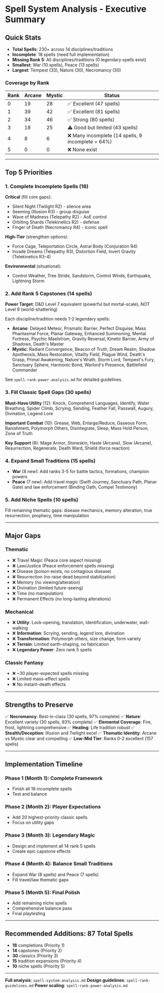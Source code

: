 # Spell System Analysis - Executive Summary

## Quick Stats

- **Total Spells**: 230+ across 14 disciplines/traditions
- **Incomplete**: 18 spells (need full implementation)
- **Missing Rank 5**: All disciplines/traditions (0 legendary spells exist)
- **Smallest**: War (10 spells), Peace (13 spells)
- **Largest**: Tempest (33), Nature (30), Necromancy (30)

### Coverage by Rank

| Rank | Arcane | Mystic | Status |
|------|--------|--------|--------|
| 0 | 19 | 28 | ✅ Excellent (47 spells) |
| 1 | 39 | 42 | ✅ Excellent (81 spells) |
| 2 | 34 | 46 | ✅ Strong (80 spells) |
| 3 | 18 | 25 | ⚠️ Good but limited (43 spells) |
| 4 | 8 | 6 | ❌ Many incomplete (14 spells, 9 incomplete = 64%) |
| 5 | 0 | 0 | ❌ None exist |

---

## Top 5 Priorities

### 1. Complete Incomplete Spells (18)

**Critical** (fill core gaps):
- Silent Night (Twilight R2) - silence area
- Seeming (Illusion R3) - group disguise
- Wave of Madness (Telepathy R2) - AoE control
- Orbiting Shards (Telekinetics R2) - defense
- Finger of Death (Necromancy R4) - iconic spell

**High-Tier** (strengthen options):
- Force Cage, Teleportation Circle, Astral Body (Conjuration R4)
- Invade Dreams (Telepathy R3), Distortion Field, Invert Gravity (Telekinetics R3-4)

**Environmental** (situational):
- Control Weather, Tree Stride, Sandstorm, Control Winds, Earthquake, Lightning Storm

### 2. Add Rank 5 Capstones (14 spells)

**Power Target**: D&D Level 7 equivalent (powerful but mortal-scale), NOT Level 9 (world-shattering)

Each discipline/tradition needs 1-2 legendary spells:
- **Arcane**: Delayed Meteor, Prismatic Barrier, Perfect Disguise, Mass Phantasmal Force, Planar Gateway, Enhanced Summoning, Mental Fortress, Psychic Maelstrom, Gravity Reversal, Kinetic Barrier, Army of Shadows, Death's Master
- **Mystic**: Radiant Convergence, Beacon of Truth, Dream Realm, Shadow Apotheosis, Mass Restoration, Vitality Field, Plague Wind, Death's Grasp, Primal Awakening, Nature's Wrath, Storm Lord, Tempest's Fury, Sanctuary Sphere, Harmonic Bond, Warlord's Presence, Battlefield Commander

See `spell-rank-power-analysis.md` for detailed guidelines.

### 3. Fill Classic Spell Gaps (30 spells)

**Must-Have Utility** (12): Knock, Comprehend Languages, Identify, Water Breathing, Spider Climb, Scrying, Sending, Feather Fall, Passwall, Augury, Divination, Legend Lore

**Important Combat** (10): Grease, Web, Enlarge/Reduce, Gaseous Form, Banishment, Polymorph Others, Disintegrate, Sleep, Mass Hold Person, Zone of Truth

**Key Support** (8): Mage Armor, Stoneskin, Haste (Arcane), Slow (Arcane), Resurrection, Regenerate, Death Ward, Shield (force reaction)

### 4. Expand Small Traditions (15 spells)

- **War** (8 new): Add ranks 3-5 for battle tactics, formations, champion powers
- **Peace** (7 new): Add travel magic (Swift Journey, Sanctuary Path, Planar Gate) and law enforcement (Binding Oath, Compel Testimony)

### 5. Add Niche Spells (10 spells)

Fill remaining thematic gaps: disease mechanics, memory alteration, true resurrection, prophecy, time manipulation

---

## Major Gaps

### Thematic
- ❌ Travel Magic (Peace core aspect missing)
- ❌ Law/Justice (Peace enforcement spells missing)
- ❌ Disease (poison exists, no contagious disease)
- ❌ Resurrection (no raise dead beyond stabilization)
- ❌ Memory (no viewing/alteration)
- ❌ Divination (limited future-seeing)
- ❌ Time (no manipulation)
- ❌ Permanent Effects (no long-lasting alterations)

### Mechanical
- ❌ **Utility**: Lock-opening, translation, identification, underwater, wall-walking
- ❌ **Information**: Scrying, sending, legend lore, divination
- ❌ **Transformation**: Polymorph others, size change, form variety
- ❌ **Terrain**: Limited earth-shaping, no fabrication
- ❌ **Legendary Power**: Zero rank 5 spells

### Classic Fantasy
- ❌ ~30 player-expected spells missing
- ❌ Limited mass-effect spells
- ❌ No instant-death effects

---

## Strengths to Preserve

✅ **Necromancy**: Best-in-class (30 spells, 97% complete)
✅ **Nature**: Excellent variety (30 spells, 93% complete)
✅ **Elemental Coverage**: Fire, frost, lightning comprehensive
✅ **Healing**: Life tradition robust
✅ **Stealth/Deception**: Illusion and Twilight excel
✅ **Thematic Identity**: Arcane vs Mystic clear and compelling
✅ **Low-Mid Tier**: Ranks 0-2 excellent (157 spells)

---

## Implementation Timeline

### Phase 1 (Month 1): Complete Framework
- Finish all 18 incomplete spells
- Test and balance

### Phase 2 (Month 2): Player Expectations
- Add 20 highest-priority classic spells
- Focus on utility gaps

### Phase 3 (Month 3): Legendary Magic
- Design and implement all 14 rank 5 spells
- Create epic capstone effects

### Phase 4 (Month 4): Balance Small Traditions
- Expand War (8 spells) and Peace (7 spells)
- Fill travel/law thematic gaps

### Phase 5 (Month 5): Final Polish
- Add remaining niche spells
- Comprehensive balance pass
- Final playtesting

---

## Recommended Additions: 87 Total Spells

- **18** completions (Priority 1)
- **14** capstones (Priority 2)
- **30** classics (Priority 3)
- **15** tradition expansions (Priority 4)
- **10** niche spells (Priority 5)

---

**Full analysis**: `spell-system-analysis.md`
**Design guidelines**: `spell-rank-guidelines.md`
**Power scaling**: `spell-rank-power-analysis.md`
